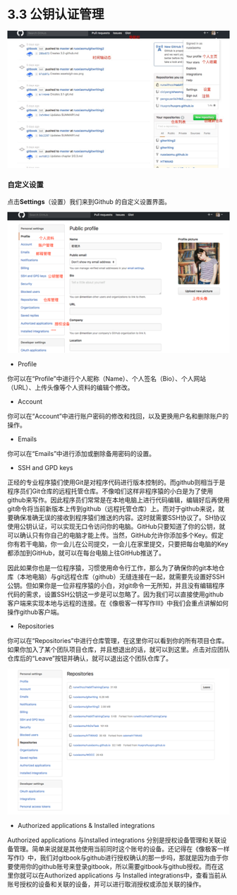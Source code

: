 



# 3.3 公钥认证管理

![](/assets/GITHUB-gerenzhuye.jpeg)

### 自定义设置

点击**Settings**（设置）我们来到Github 的自定义设置界面。

![](/assets/GITHUB-shezhi.png)

- Profile

你可以在“Profile”中进行个人昵称（Name）、个人签名（Bio）、个人网站（URL）、上传头像等个人资料的编辑个修改。

- Account

你可以在“Account”中进行账户密码的修改和找回，以及更换用户名和删除账户的操作。

- Emails


你可以在“Emails”中进行添加或删除备用密码的设置。

- SSH and GPD keys

正经的专业程序猿们使用Git是对程序代码进行版本控制的。而github则相当于是程序员们Git仓库的远程托管仓库。不像咱们这样非程序猿的小白是为了使用github来写作。因此程序员们常常是在本地电脑上进行代码编辑，编辑好后再使用git命令将当前新版本上传到github（远程托管仓库）上。而对于github来说，就要确保准确无误的接收到程序猿们推送的内容。这时就需要SSH协议了。SH协议使用公钥认证，可以实现无口令访问你的电脑。GitHub只要知道了你的公钥，就可以确认只有你自己的电脑才能上传。当然，GitHub允许你添加多个Key。假定你有若干电脑，你一会儿在公司提交，一会儿在家里提交，只要把每台电脑的Key都添加到GitHub，就可以在每台电脑上往GitHub推送了。

因此如果你也是一位程序猿，习惯使用命令行工作，那么为了确保你的git本地仓库（本地电脑）与git远程仓库（github）无缝连接在一起，就需要先设置好SSH公钥。但如果你是一位非程序猿的小白，对git命令一无所知，并且没有编辑程序代码的需求，设置SSH公钥这一步是可以忽略了。因为我们可以直接使用github客户端来实现本地与远程的连接。在《像极客一样写作Ⅲ》中我们会重点讲解如何操作github客户端。

- Repositories

你可以在“Repositories”中进行仓库管理，在这里你可以看到你的所有项目仓库。如果你加入了某个团队项目仓库，并且想退出的话，就可以到这里。点击对应团队仓库后的“Leave”按钮并确认，就可以退出这个团队仓库了。

![](/assets/repositries.png)

- Authorized applications & Installed integrations


Authorized applications 与Installed integrations 分别是授权设备管理和关联设备管理。简单来说就是其他使用当前同时这个账号的设备。还记得在《像极客一样写作Ⅰ》中，我们对gitbook与github进行授权确认的那一步吗，那就是因为由于你要使用你的github账号来登录gitbook，所以需要gitbook与github授权。而在这里你就可以在Authorized applications 与 Installed integrations中，查看当前从账号授权的设备和关联的设备，并可以进行取消授权或添加关联的操作。
